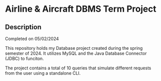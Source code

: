 # Airline & Aircraft DBMS Term Project

## Description
Completed on 05/02/2024

This repository holds my Database project created during the spring semester of 2024. It utilizes MySQL and the Java Database Connector (JDBC) to funciton. 

The project contains a total of 10 queries that simulate different requests from the user using a standalone CLI. 

